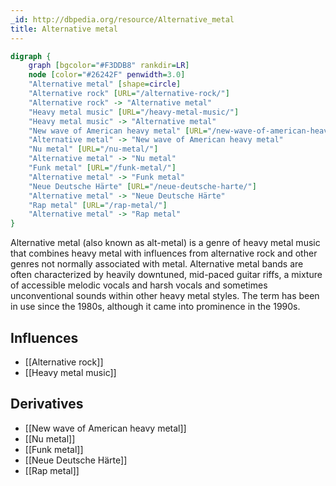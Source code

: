 ```yaml
---
_id: http://dbpedia.org/resource/Alternative_metal
title: Alternative metal
---
```


```dot
digraph {
	graph [bgcolor="#F3DDB8" rankdir=LR]
	node [color="#26242F" penwidth=3.0]
	"Alternative metal" [shape=circle]
	"Alternative rock" [URL="/alternative-rock/"]
	"Alternative rock" -> "Alternative metal"
	"Heavy metal music" [URL="/heavy-metal-music/"]
	"Heavy metal music" -> "Alternative metal"
	"New wave of American heavy metal" [URL="/new-wave-of-american-heavy-metal/"]
	"Alternative metal" -> "New wave of American heavy metal"
	"Nu metal" [URL="/nu-metal/"]
	"Alternative metal" -> "Nu metal"
	"Funk metal" [URL="/funk-metal/"]
	"Alternative metal" -> "Funk metal"
	"Neue Deutsche Härte" [URL="/neue-deutsche-harte/"]
	"Alternative metal" -> "Neue Deutsche Härte"
	"Rap metal" [URL="/rap-metal/"]
	"Alternative metal" -> "Rap metal"
}
```

Alternative metal (also known as alt-metal) is a genre of heavy metal music that combines heavy metal with influences from alternative rock and other genres not normally associated with metal. Alternative metal bands are often characterized by heavily downtuned, mid-paced guitar riffs, a mixture of accessible melodic vocals and harsh vocals and sometimes unconventional sounds within other heavy metal styles. The term has been in use since the 1980s, although it came into prominence in the 1990s.

## Influences

- [[Alternative rock]]
- [[Heavy metal music]]

## Derivatives

- [[New wave of American heavy metal]]
- [[Nu metal]]
- [[Funk metal]]
- [[Neue Deutsche Härte]]
- [[Rap metal]]
